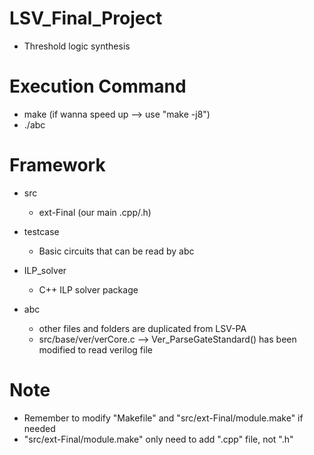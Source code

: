 # LSV_Final_Project
- Threshold logic synthesis

# Execution Command
- make (if wanna speed up --> use "make -j8")
- ./abc

# Framework
- src 
    - ext-Final (our main .cpp/.h)

- testcase
    - Basic circuits that can be read by abc

- ILP_solver
    - C++ ILP solver package

- abc
    - other files and folders are duplicated from LSV-PA
    - src/base/ver/verCore.c --> Ver_ParseGateStandard() has been modified to read verilog file

#  Note
- Remember to modify "Makefile" and "src/ext-Final/module.make" if needed
- "src/ext-Final/module.make" only need to add ".cpp" file, not ".h"

